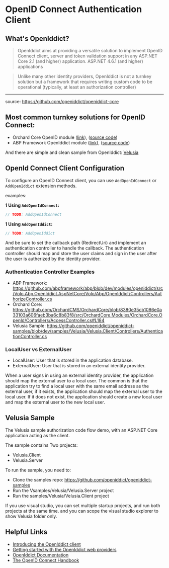 # OpenID Connect Authentication Client

## What's OpenIddict?

> OpenIddict aims at providing a versatile solution to implement OpenID Connect client, server and token validation support in any ASP.NET Core 2.1 (and higher) application. ASP.NET 4.6.1 (and higher) applications

> Unlike many other identity providers, OpenIddict is not a turnkey solution but a framework that requires writing custom code to be operational (typically, at least an authorization controller)

---

source: https://github.com/openiddict/openiddict-core

## Most common turnkey solutions for OpenID Connect:

- Orchard Core OpenID module ([link](https://docs.orchardcore.net/en/latest/reference/modules/OpenId/)), ([source code](https://github.com/OrchardCMS/OrchardCore/blob/main/src/OrchardCore.Modules/OrchardCore.OpenId/))
- ABP Framework OpenIddict module ([link](https://abp.io/docs/latest/modules/openiddict)), ([source code](https://github.com/abpframework/abp/blob/dev/modules/openiddict/src/Volo.Abp.OpenIddict.AspNetCore/Volo/Abp/OpenIddict/))

And there are simple and clean sample from OpenIddict: [Velusia](https://github.com/openiddict/openiddict-samples/tree/dev/samples/Velusia)

## OpenId Connect Client Configuration

To configure an OpenID Connect client, you can use `AddOpenIdConnect` or `AddOpenIddict` extension methods.

examples:

**1 Using `AddOpenIdConnect`:**

```csharp
// TODO: AddOpenIdConnect
```

**1 Using `AddOpenIddict`:**

```csharp
// TODO: AddOpenIddict
```

And be sure to set the callback path (RedirectUri) and implement an authentication controller to handle the callback.
The authentication controller should map and store the user claims and sign in the user after the user is autherized by the identity provider.

### Authentication Controller Examples

- ABP Framework: https://github.com/abpframework/abp/blob/dev/modules/openiddict/src/Volo.Abp.OpenIddict.AspNetCore/Volo/Abp/OpenIddict/Controllers/AuthorizeController.cs
- Orchard Core: https://github.com/OrchardCMS/OrchardCore/blob/8380e35cb1086e0a33103a606faeb3ba6c8b83f8/src/OrchardCore.Modules/OrchardCore.OpenId/Controllers/AccessController.cs#L184 
- Velusia Sample: https://github.com/openiddict/openiddict-samples/blob/dev/samples/Velusia/Velusia.Client/Controllers/AuthenticationController.cs

### LocalUser vs ExternalUser

- LocalUser: User that is stored in the application database.
- ExternalUser: User that is stored in an external identity provider.

When a user signs in using an external identity provider, the application should map the external user to a local user.
The common is that the application try to find a local user with the same email address as the external user, if it exists, the application should map the external user to the local user. If it does not exist, the application should create a new local user and map the external user to the new local user.

## Velusia Sample

The Velusia sample authorization code flow demo, with an ASP.NET Core application acting as the client.

The sample contains Two projects:
- Velusia.Client
- Velusia.Server

To run the sample, you need to:
- Clone the samples repo: https://github.com/openiddict/openiddict-samples
- Run the Vsamples/Velusia/Velusia.Server project
- Run the samples/Velusia/Velusia.Client project

If you use visual studio, you can set multiple startup projects, and run both projects at the same time. and you can scope the visual studio explorer to show Velusia folder only.

## Helpful Links

- [Introducing the OpenIddict client](https://kevinchalet.com/2022/02/25/introducing-the-openiddict-client/)
- [Getting started with the OpenIddict web providers](https://kevinchalet.com/2022/12/16/getting-started-with-the-openiddict-web-providers/)
- [OpenIddict Documentation](https://documentation.openiddict.com/)
- [The OpenID Connect Handbook](https://auth0.com/blog/the-openid-connect-handbook)
